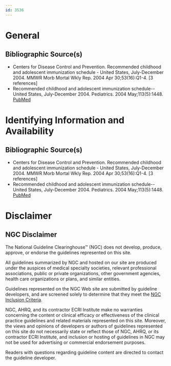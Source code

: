 ```yaml
---
id: 3536
---
```


# General

## Bibliographic Source(s)

- Centers for Disease Control and Prevention. Recommended childhood and adolescent immunization schedule - United States, July-December 2004. MMWR Morb Mortal Wkly Rep. 2004 Apr 30;53(16):Q1-4. [3 references]
- Recommended childhood and adolescent immunization schedule--United States, July-December 2004. Pediatrics. 2004 May;113(5):1448. [ PubMed ](http://www.ncbi.nlm.nih.gov/entrez/query.fcgi?cmd=Retrieve&db=pubmed&dopt=Abstract&list_uids=15121971)

# Identifying Information and Availability

## Bibliographic Source(s)

- Centers for Disease Control and Prevention. Recommended childhood and adolescent immunization schedule - United States, July-December 2004. MMWR Morb Mortal Wkly Rep. 2004 Apr 30;53(16):Q1-4. [3 references]
- Recommended childhood and adolescent immunization schedule--United States, July-December 2004. Pediatrics. 2004 May;113(5):1448. [ PubMed ](http://www.ncbi.nlm.nih.gov/entrez/query.fcgi?cmd=Retrieve&db=pubmed&dopt=Abstract&list_uids=15121971)

# Disclaimer

## NGC Disclaimer

The National Guideline Clearinghouse™ (NGC) does not develop, produce, approve, or endorse the guidelines represented on this site.

All guidelines summarized by NGC and hosted on our site are produced under the auspices of medical specialty societies, relevant professional associations, public or private organizations, other government agencies, health care organizations or plans, and similar entities.

Guidelines represented on the NGC Web site are submitted by guideline developers, and are screened solely to determine that they meet the [NGC Inclusion Criteria](/help-and-about/summaries/inclusion-criteria).

NGC, AHRQ, and its contractor ECRI Institute make no warranties concerning the content or clinical efficacy or effectiveness of the clinical practice guidelines and related materials represented on this site. Moreover, the views and opinions of developers or authors of guidelines represented on this site do not necessarily state or reflect those of NGC, AHRQ, or its contractor ECRI Institute, and inclusion or hosting of guidelines in NGC may not be used for advertising or commercial endorsement purposes.

Readers with questions regarding guideline content are directed to contact the guideline developer.

